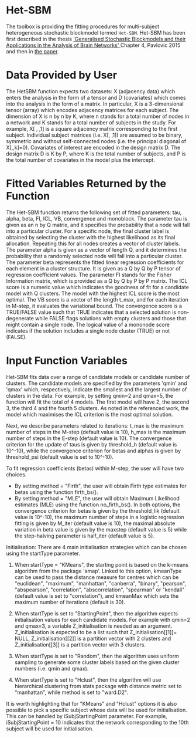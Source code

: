 # Het-SBM
The toolbox is providing the fitting procedures for multi-subject heterogeneous stochastic blockmodel termed `Het-SBM`. Het-SBM has been first described in the thesis ['Generalised Stochastic Blockmodels and their Applications in the Analysis of Brain Networks' ](https://core.ac.uk/download/pdf/42619639.pdf) Chapter 4, Pavlovic 2015 and then in [the paper](https://www.biorxiv.org/content/10.1101/672071v1.abstract). 
# Data Provided by User
The HetSBM function expects two datasets: X (adjacency data) which enters the analysis in the form of a tensor and D (covariates) which comes into the analysis in the form of a matrix. In particular, X is a 3-dimensional tensor (array) which encodes adjacency matrices for each subject. The dimension of X is n by n by K, where n stands for a total number of nodes in a network and K stands for a total number of subjects in the study.  For example, X[ , ,1] is a square adjacency matrix corresponding to the first subject. Individual subject matrices (i.e. X[, ,1]) are assumed to be binary, symmetric and without self-connected nodes (i.e. the principal diagonal of X[,,k]=0). Covariates of interest are encoded in the design matrix D.  The design matrix D is K by P, where K is the total number of subjects, and P is the total number of covariates in the model plus the intercept.
# Fitted Variables Returned by the Function
The Het-SBM function returns the following set of fitted parameters: tau, alpha, beta, FI, ICL, VB, convergence and monoblock. The parameter tau is given as an n by Q matrix, and it specifies the probability that a node will fall into a particular cluster. For a specific node, the final cluster label is obtained by selecting the cluster with the highest likelihood as its final allocation. Repeating this for all nodes creates a vector of cluster labels. The parameter alpha is given as a vector of length Q, and it determines the probability that a randomly selected node will fall into a particular cluster. The parameter beta represents the fitted linear regression coefficients for each element in a cluster structure. It is given as a Q by Q by P tensor of regression coefficient values. The parameter FI stands for the Fisher Information matrix, which is provided as a Q by Q by P by P matrix. The ICL score is a numeric value which indicates the goodness of fit for a candidate model with Q clusters.  The model with the highest ICL score is the most optimal. The VB score is a vector of the length t_max, and for each iteration in M-step, it evaluates the variational bound. The convergence score is a TRUE/FALSE value such that TRUE indicates that a selected solution is non-degenerate while FALSE flags solutions with empty clusters and those that might contain a single node. The logical value of a mononode score indicates if the solution includes a single node cluster (TRUE) or not (FALSE).  
# Input Function Variables
Het-SBM fits data over a range of candidate models or candidate number of clusters. The candidate models are specified by the parameters 'qmin' and 'qmax' which, respectively, indicate the smallest and the largest number of clusters in the data. For example, by setting qmin=2 and qmax=5, the function will fit the total of 4 models. The first model will have 2, the second 3, the third 4 and the fourth 5 clusters. As noted in the referenced work, the model which maximises the ICL criterion is the most optimal solution.


Next, we describe parameters related to iterations:  t_max is the maximum number of steps in the M-step (default value is 10), h_max  is the maximum number of steps in the E-step (default value is 10). The convergence criterion for the  update of taus is given by threshold_h (default value is 10^-10), while the convergence criterion for betas and alphas is given by threshold_psi (default value is set to 10^-10). 

To fit regression coefficients (betas) within M-step, the user will have two choices. 
- By setting method = "Firth", the user will obtain Firth type estimates for betas using the function firth_bs().
- By setting method = "MLE", the user will obtain Maximum Likelihood estimates (MLE) using the function no_firth_bs().
In both options, the convergence criterion for betas  is given by the threshold_lik (default value is 10^-10), the maximum number of steps in a logistic regression fitting is given by M_iter (default value is 10), the maximal absolute variation in beta value is given by the maxstep (default value is 5) while the step-halving parameter is half_iter (default value is 5).

Initialisation: There are 4 main initialisation strategies which can be chosen using the startType parameter. 

1. When startType = "KMeans", the starting point is based on the k-means algorithm from the package 'amap'. Linked to  this option, kmeanType can be used to pass the distance measure for centres which can be "euclidean", "maximum", "manhattan", "canberra", "binary", "pearson", "abspearson", "correlation", "abscorrelation", "spearman" or "kendall" (default value is set to "correlation"), and  kmeanMax which sets the maximum number of iterations (default is 30). 

2. When startType  is set to  "StartingPoint", then the algorithm expects initialisation values for each candidate models. For example with qmin=2 and qmax=3, a variable Z_initialisation is needed as an argument. Z_initialisation is expected to be a list such that Z_initialisation[[1]]= NULL, Z_initialisation[[2]] is a partition vector with 2 clusters and Z_initialisation[[3]] is a partition vector with 3 clusters.

3. When startType  is set to "Random", then the algorithm uses uniform sampling to generate some cluster labels based on the given cluster numbers (i.e. qmin and qmax). 

4. When startType  is set  to  "Hclust", then the algorithm will use hierarchical clustering from stats package with distance metric set to "manhattan", while method is set to "ward.D2". 

It is worth highlighting that for "KMeans" and "Hclust" options it is also possible to pick a specific subject whose data will be used for initialisation. This can be handled by iSubjStartingPoint parameter. For example, iSubjStartingPoint = 10 indicates that the network corresponding to the 10th subject will be used for initialisation. 


